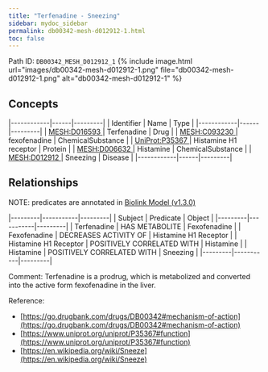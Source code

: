 ```yaml
---
title: "Terfenadine - Sneezing"
sidebar: mydoc_sidebar
permalink: db00342-mesh-d012912-1.html
toc: false 
---
```



Path ID: `DB00342_MESH_D012912_1`
{% include image.html url="images/db00342-mesh-d012912-1.png" file="db00342-mesh-d012912-1.png" alt="db00342-mesh-d012912-1" %}

## Concepts

|------------|------|---------|
| Identifier | Name | Type    |
|------------|------|---------|
| <a href="https://identifiers.org/MESH:D016593">MESH:D016593 </a> | Terfenadine | Drug |
| <a href="https://identifiers.org/MESH:C093230">MESH:C093230 </a> | fexofenadine | ChemicalSubstance |
| <a href="https://identifiers.org/UniProt:P35367">UniProt:P35367 </a> | Histamine H1 receptor | Protein |
| <a href="https://identifiers.org/MESH:D006632">MESH:D006632 </a> | Histamine | ChemicalSubstance |
| <a href="https://identifiers.org/MESH:D012912">MESH:D012912 </a> | Sneezing | Disease |
|------------|------|---------|

## Relationships


NOTE: predicates are annotated in <a href="https://github.com/biolink/biolink-model/releases/tag/v1.3.0">Biolink Model (v1.3.0)</a>

|---------|-----------|---------|
| Subject | Predicate | Object  |
|---------|-----------|---------|
| Terfenadine | HAS METABOLITE | Fexofenadine |
| Fexofenadine | DECREASES ACTIVITY OF | Histamine H1 Receptor |
| Histamine H1 Receptor | POSITIVELY CORRELATED WITH | Histamine |
| Histamine | POSITIVELY CORRELATED WITH | Sneezing |
|---------|-----------|---------|

Comment: Terfenadine is a prodrug, which is metabolized and converted into the active form fexofenadine in the liver.

Reference: 
  - [https://go.drugbank.com/drugs/DB00342#mechanism-of-action](https://go.drugbank.com/drugs/DB00342#mechanism-of-action)
  - [https://www.uniprot.org/uniprot/P35367#function](https://www.uniprot.org/uniprot/P35367#function)
  - [https://en.wikipedia.org/wiki/Sneeze](https://en.wikipedia.org/wiki/Sneeze)
